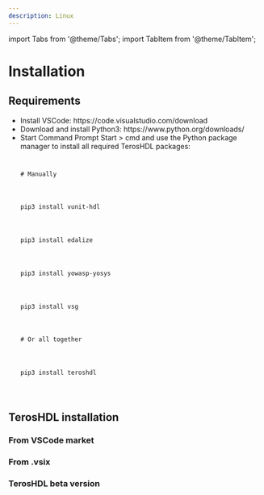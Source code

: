 ```yaml
---
description: Linux
---
```


import Tabs from '@theme/Tabs';
import TabItem from '@theme/TabItem';

# Installation

## Requirements

<Tabs>
    <TabItem value="windows" label="Windows" default>
    <ul>
        <li>Install VSCode: https://code.visualstudio.com/download</li>
        <li>Download and install Python3: https://www.python.org/downloads/</li>
        <li>Start Command Prompt Start > cmd and use the Python package manager to install all required TerosHDL packages:</li>
        <code>
        <p># Manually</p>
        <p>pip3 install vunit-hdl</p>
        <p>pip3 install edalize</p>
        <p>pip3 install yowasp-yosys</p>
        <p>pip3 install vsg</p>
        <p># Or all together</p>
        <p>pip3 install teroshdl</p>
        </code>
    </ul>  
  </TabItem>
  <TabItem value="linux" label="Linux">
  </TabItem>
  <TabItem value="mac" label="Mac">
  </TabItem>
</Tabs>

## TerosHDL installation

### From VSCode market

### From .vsix

### TerosHDL beta version